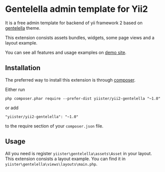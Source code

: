 Gentelella admin template for Yii2
==================================

It is a free admin template for backend of yii framework 2 based on [gentelella](https://github.com/puikinsh/gentelella) theme.

This extension consists assets bundles, widgets, some page views and a layout example.

You can see all features and usage examples on [demo site](http://gentelella.yiister.ru).

Installation
------------

The preferred way to install this extension is through [composer](http://getcomposer.org/download/).

Either run

```
php composer.phar require --prefer-dist yiister/yii2-gentelella "~1.0"
```

or add

```
"yiister/yii2-gentelella": "~1.0"
```

to the require section of your `composer.json` file.


Usage
-----
All you need is register `yiister\gentelella\assets\Asset` in your layout. This extension consists a layout example. You can find it in `yiister\gentelella\views\layouts\main.php`.
